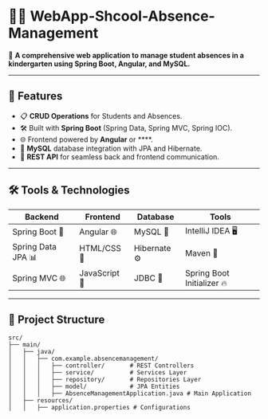 # 📝✨ WebApp-Shcool-Absence-Management


🌟 **A comprehensive web application to manage student absences in a kindergarten using Spring Boot, Angular, and MySQL.**  

---

## 🚀 Features  
- 📋 **CRUD Operations** for Students and Absences.   
- 🛠️ Built with **Spring Boot** (Spring Data, Spring MVC, Spring IOC).  
- 🌐 Frontend powered by **Angular** or ****.   
- 💾 **MySQL** database integration with JPA and Hibernate.   
- 📡 **REST API** for seamless back and frontend communication.  

---

## 🛠️ Tools & Technologies  
| Backend               | Frontend         | Database      | Tools                     |
|-----------------------|------------------|---------------|---------------------------|
| Spring Boot 🚀        | Angular 🌐 | MySQL 💾      | IntelliJ IDEA 🖥️         |
| Spring Data JPA 📊    | HTML/CSS 🎨      | Hibernate ⚙️ | Maven 🧰                  |
| Spring MVC 🌐         | JavaScript 🚀    | JDBC 🔗       | Spring Boot Initializer 🔥 |

---

## 📂 Project Structure  

```plaintext
src/
├── main/
│   ├── java/
│   │   ├── com.example.absencemanagement/
│   │   │   ├── controller/       # REST Controllers
│   │   │   ├── service/          # Services Layer
│   │   │   ├── repository/       # Repositories Layer
│   │   │   ├── model/            # JPA Entities
│   │   │   ├── AbsenceManagementApplication.java # Main Application
│   ├── resources/
│   │   ├── application.properties # Configurations

